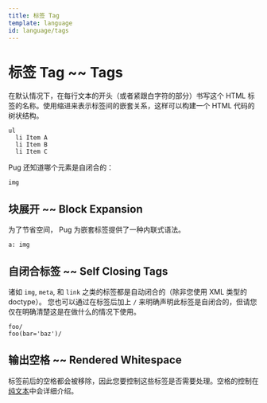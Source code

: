 ```yaml
---
title: 标签 Tag
template: language
id: language/tags
---
```


# 标签 Tag ~~ Tags

在默认情况下，在每行文本的开头（或者紧跟白字符的部分）书写这个 HTML 标签的名称。使用缩进来表示标签间的嵌套关系，这样可以构建一个 HTML 代码的树状结构。

```pug-preview
ul
  li Item A
  li Item B
  li Item C
```

Pug 还知道哪个元素是自闭合的：

```pug-preview
img
```

## 块展开 ~~ Block Expansion

为了节省空间， Pug 为嵌套标签提供了一种内联式语法。

```pug-preview
a: img
```

## 自闭合标签 ~~ Self Closing Tags

诸如 `img`, `meta`, 和 `link` 之类的标签都是自动闭合的（除非您使用 XML 类型的 doctype）。 您也可以通过在标签后加上 `/` 来明确声明此标签是自闭合的，但请您仅在明确清楚这是在做什么的情况下使用。

```pug-preview
foo/
foo(bar='baz')/
```

## 输出空格 ~~ Rendered Whitespace

标签前后的空格都会被移除，因此您要控制这些标签是否需要处理。空格的控制在[纯文本][plain text]中会详细介绍。

[plain text]: plain-text.html#whitespace-control
